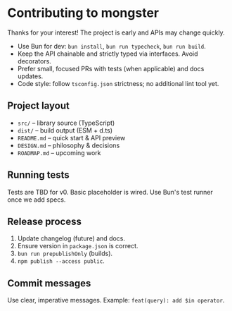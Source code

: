 # Contributing to mongster

Thanks for your interest! The project is early and APIs may change quickly.

- Use Bun for dev: `bun install`, `bun run typecheck`, `bun run build`.
- Keep the API chainable and strictly typed via interfaces. Avoid decorators.
- Prefer small, focused PRs with tests (when applicable) and docs updates.
- Code style: follow `tsconfig.json` strictness; no additional lint tool yet.

## Project layout

- `src/` – library source (TypeScript)
- `dist/` – build output (ESM + d.ts)
- `README.md` – quick start & API preview
- `DESIGN.md` – philosophy & decisions
- `ROADMAP.md` – upcoming work

## Running tests

Tests are TBD for v0. Basic placeholder is wired. Use Bun's test runner once we add specs.

## Release process

1) Update changelog (future) and docs.
2) Ensure version in `package.json` is correct.
3) `bun run prepublishOnly` (builds).
4) `npm publish --access public`.

## Commit messages

Use clear, imperative messages. Example: `feat(query): add $in operator`.
